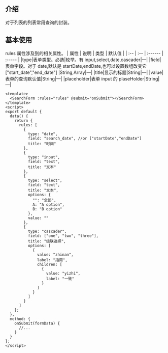 <!--
 * @Author: wulin
 * @Date: 2019-10-22 15:17:38
 * @Description: file content
 -->

## 介绍

对于列表的列表常用查询的封装。

<searchForm-demo></searchForm-demo>

## 基本使用

rules 属性涉及到的相关属性。
| 属性 | 说明 | 类型 | 默认值 |
| :-- | :-- | :------ | :----- |
|type|表单类型。必选|枚举。有 input,select,date,cascader|—|
|field|表单字段。对于 date,默认是 startDate,endDate,也可以设置数组改变它["start_date","end_date"] |String,Array|—|
|title|显示的标题|String|—|
|value|表单的查询默认值|String|—|
|placeholder|表单 input 的 plaseHolder|String|—|

```vue
<template>
  <SearchForm :rules="rules" @submit="onSubmit"></SearchForm>
</template>
<script>
export default {
  data() {
    return {
      rules: [
        {
          type: "date",
          field: "search_date", //or ["startDate","endDate"]
          title: "时间"
        },
        {
          type: "input",
          field: "text",
          title: "文本"
        },
        {
          type: "select",
          field: "text",
          title: "文本",
          options: {
            "": "全部",
            A: "A option",
            B: "B option"
          },
          value: ""
        },
        {
          type: "cascader",
          field: ["one", "two", "three"],
          title: "级联选择",
          options: [
            {
              value: "zhinan",
              label: "指南",
              children: [
                {
                  value: "yizhi",
                  label: "一致"
                }
              ]
            }
          ]
        }
      ]
    };
  },
  method: {
    onSubmit(formData) {
      //...
    }
  }
};
</script>
```
